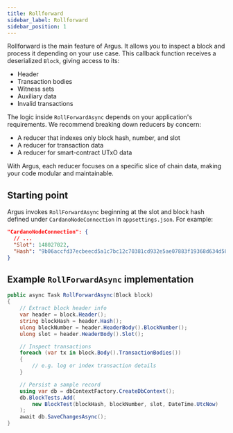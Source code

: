 ```yaml
---
title: Rollforward
sidebar_label: Rollforward
sidebar_position: 1
---
```


Rollforward is the main feature of Argus. It allows you to inspect a block and process it depending on your use case. This callback function receives a deserialized `Block`, giving access to its:

- Header
- Transaction bodies
- Witness sets
- Auxiliary data
- Invalid transactions

The logic inside `RollForwardAsync` depends on your application's requirements. We recommend breaking down reducers by concern:

- A reducer that indexes only block hash, number, and slot
- A reducer for transaction data
- A reducer for smart-contract UTxO data

With Argus, each reducer focuses on a specific slice of chain data, making your code modular and maintainable.

## Starting point

Argus invokes `RollForwardAsync` beginning at the slot and block hash defined under `CardanoNodeConnection` in `appsettings.json`. For example:

```json
"CardanoNodeConnection": {
  // ...
  "Slot": 148027022,
  "Hash": "9b06accfd37ecbeecd5a1c7bc12c70381cd932e5ae07883f19368d634d584a53"
}
```

## Example `RollForwardAsync` implementation

```csharp
public async Task RollForwardAsync(Block block)
{
    // Extract block header info
    var header = block.Header();
    string blockHash = header.Hash();
    ulong blockNumber = header.HeaderBody().BlockNumber();
    ulong slot = header.HeaderBody().Slot();

    // Inspect transactions
    foreach (var tx in block.Body().TransactionBodies())
    {
        // e.g. log or index transaction details
    }

    // Persist a sample record
    using var db = dbContextFactory.CreateDbContext();
    db.BlockTests.Add(
        new BlockTest(blockHash, blockNumber, slot, DateTime.UtcNow)
    );
    await db.SaveChangesAsync();
}
```
